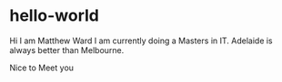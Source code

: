 # hello-world

Hi I am Matthew Ward I am currently doing a Masters in IT. 
Adelaide is always better than Melbourne.

Nice to Meet you

